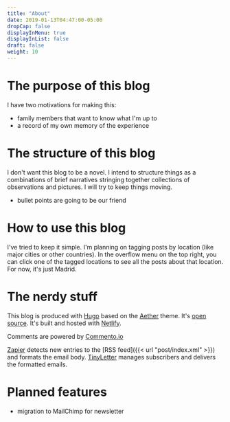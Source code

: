 ```yaml
---
title: "About"
date: 2019-01-13T04:47:00-05:00
dropCap: false
displayInMenu: true
displayInList: false
draft: false
weight: 10
---
```


# The purpose of this blog

I have two motivations for making this:

* family members that want to know what I'm up to
* a record of my own memory of the experience

# The structure of this blog

I don't want this blog to be a novel. I intend to structure things as a combinations of brief narratives stringing together collections of observations and pictures. I will try to keep things moving.

* bullet points are going to be our friend

# How to use this blog

I've tried to keep it simple. I'm planning on tagging posts by location (like major cities or other countries). In the overflow menu on the top right, you can click one of the tagged locations to see all the posts about that location. For now, it's just Madrid.

# The nerdy stuff

This blog is produced with [Hugo](https://gohugo.io/) based on the [Aether](https://themes.gohugo.io/aether/) theme. It's [open source](https://github.com/mattrossman/madrid-blog). It's built and hosted with [Netlify](https://www.netlify.com/).

Comments are powered by [Commento.io](https://commento.io/)

[Zapier](https://zapier.com/) detects new entries to the [RSS feed]({{< url "post/index.xml" >}}) and formats the email body. [TinyLetter](https://tinyletter.com/) manages subscribers and delivers the formatted emails.


# Planned features

* migration to MailChimp for newsletter
